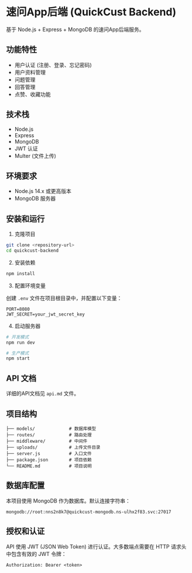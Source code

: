 # 速问App后端 (QuickCust Backend)

基于 Node.js + Express + MongoDB 的速问App后端服务。

## 功能特性

- 用户认证 (注册、登录、忘记密码)
- 用户资料管理
- 问题管理
- 回答管理
- 点赞、收藏功能

## 技术栈

- Node.js
- Express
- MongoDB
- JWT 认证
- Multer (文件上传)

## 环境要求

- Node.js 14.x 或更高版本
- MongoDB 服务器

## 安装和运行

1. 克隆项目

```bash
git clone <repository-url>
cd quickcust-backend
```

2. 安装依赖

```bash
npm install
```

3. 配置环境变量

创建 `.env` 文件在项目根目录中，并配置以下变量：

```
PORT=8080
JWT_SECRET=your_jwt_secret_key
```

4. 启动服务器

```bash
# 开发模式
npm run dev

# 生产模式
npm start
```

## API 文档

详细的API文档见 `api.md` 文件。

## 项目结构

```
├── models/             # 数据库模型
├── routes/             # 路由处理
├── middleware/         # 中间件
├── uploads/            # 上传文件目录
├── server.js           # 入口文件
├── package.json        # 项目依赖
└── README.md           # 项目说明
```

## 数据库配置

本项目使用 MongoDB 作为数据库。默认连接字符串：

```
mongodb://root:nns2n8k7@quickcust-mongodb.ns-ulhx2f83.svc:27017
```

## 授权和认证

API 使用 JWT (JSON Web Token) 进行认证。大多数端点需要在 HTTP 请求头中包含有效的 JWT 令牌：

```
Authorization: Bearer <token>
``` 